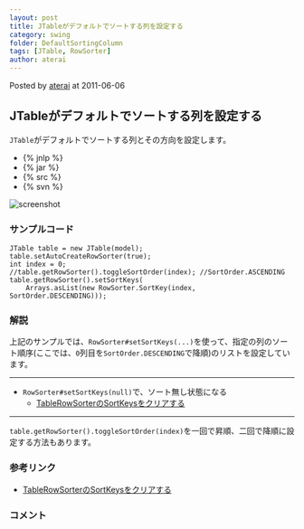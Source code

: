 ```yaml
---
layout: post
title: JTableがデフォルトでソートする列を設定する
category: swing
folder: DefaultSortingColumn
tags: [JTable, RowSorter]
author: aterai
---
```


Posted by [aterai](http://terai.xrea.jp/aterai.html) at 2011-06-06

## JTableがデフォルトでソートする列を設定する
`JTable`がデフォルトでソートする列とその方向を設定します。

- {% jnlp %}
- {% jar %}
- {% src %}
- {% svn %}

<!-- dummy comment line for breaking list -->

![screenshot](https://lh5.googleusercontent.com/-qvzRq_TxwSg/Texuvm22ELI/AAAAAAAAA84/DhfjZ3TEATk/s800/DefaultSortingColumn.png)

### サンプルコード
<pre class="prettyprint"><code>JTable table = new JTable(model);
table.setAutoCreateRowSorter(true);
int index = 0;
//table.getRowSorter().toggleSortOrder(index); //SortOrder.ASCENDING
table.getRowSorter().setSortKeys(
    Arrays.asList(new RowSorter.SortKey(index, SortOrder.DESCENDING)));
</code></pre>

### 解説
上記のサンプルでは、`RowSorter#setSortKeys(...)`を使って、指定の列のソート順序(ここでは、`0`列目を`SortOrder.DESCENDING`で降順)のリストを設定しています。

- - - -
- `RowSorter#setSortKeys(null)`で、ソート無し状態になる
    - [TableRowSorterのSortKeysをクリアする](http://terai.xrea.jp/Swing/ClearSortingState.html)

<!-- dummy comment line for breaking list -->

- - - -
`table.getRowSorter().toggleSortOrder(index)`を一回で昇順、二回で降順に設定する方法もあります。

### 参考リンク
- [TableRowSorterのSortKeysをクリアする](http://terai.xrea.jp/Swing/ClearSortingState.html)

<!-- dummy comment line for breaking list -->

### コメント
